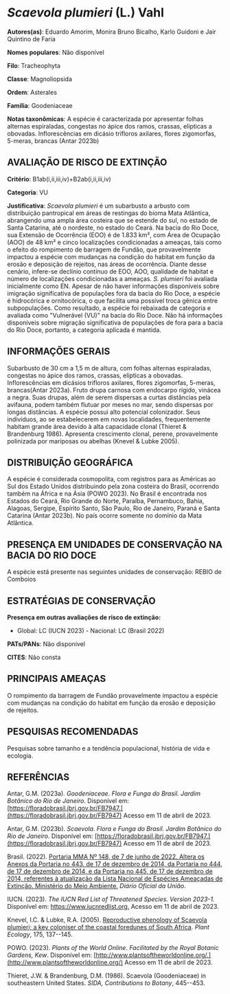 # *Scaevola plumieri* (L.) Vahl

**Autores(as)**: Eduardo Amorim, Monira Bruno Bicalho, Karlo Guidoni e Jair Quintino de Faria

**Nomes populares**: Não disponível

**Filo**: Tracheophyta

**Classe**: Magnoliopsida

**Ordem**: Asterales

**Família**: Goodeniaceae

**Notas taxonômicas**: A espécie é caracterizada por apresentar folhas alternas espiraladas, congestas no ápice dos ramos, crassas, elípticas a obovadas. Inflorescências em dicásio trifloros axilares, flores zigomorfas, 5-meras, brancas (Antar 2023b)

## AVALIAÇÃO DE RISCO DE EXTINÇÃO

**Critério**: B1ab(i,ii,iii,iv)+B2ab(i,ii,iii,iv)

**Categoria**: VU

**Justificativa**: *Scaevola plumieri* é um subarbusto a arbusto com distribuição pantropical em áreas de restingas do bioma Mata Atlântica, abrangendo uma ampla área costeira que se estende do sul, no estado de Santa Catarina, até o nordeste, no estado do Ceará. Na bacia do Rio Doce, sua Extensão de Ocorrência (EOO) é de 1.833 km², com Área de Ocupação (AOO) de 48 km² e cinco localizações condicionadas a ameaças, tais como o efeito do rompimento de barragem de Fundão, que provavelmente impactou a espécie com mudanças na condição do habitat em função da erosão e deposição de rejeitos, nas áreas de ocorrência.  Diante desse cenário, infere-se declínio contínuo de EOO, AOO, qualidade de habitat e número de localizações condicionadas a ameaças. *S.  plumieri* foi avaliada inicialmente como EN. Apesar de não haver informações disponíveis sobre imigração significativa de populações fora da bacia do Rio Doce, a espécie é hidrocórica e
ornitocórica, o que facilita uma possível troca gênica entre subpopulações. Como resultado, a espécie foi rebaixada de categoria e avaliada como "Vulnerável (VU)" na bacia do Rio Doce. Não há informações disponíveis sobre migração significativa de populações de fora para a bacia do Rio Doce, portanto, a categoria aplicada é mantida.

## INFORMAÇÕES GERAIS

Subarbusto de 30 cm a 1,5 m de altura, com folhas alternas espiraladas, congestas no ápice dos ramos, crassas, elípticas a obovadas.  Inflorescências em dicásios trifloros axilares, flores zigomorfas, 5-meras, brancas(Antar 2023a). Fruto drupa carnosa com endocarpo rígido, vinácea a negra. Suas drupas, além de serem dispersas a curtas distâncias pela avifauna, podem também flutuar por meses no mar, sendo dispersas por longas distâncias. A espécie possui alto potencial colonizador. Seus indivíduos, ao se estabelecerem em novas localidades, frequentemente habitam grande área devido à alta capacidade clonal (Thieret & Brandenburg 1986). Apresenta crescimento clonal, perene, provavelmente polinizada por mariposas ou abelhas (Knevel & Lubke 2005).

## DISTRIBUIÇÃO GEOGRÁFICA

A espécie é considerada cosmopolita, com registros para as Américas ao Sul dos Estado Unidos distribuindo pela zona costeira do Brasil, ocorrendo também na África e na Ásia (POWO 2023). No Brasil é encontrada nos Estados do Ceará, Rio Grande do Norte, Paraíba, Pernambuco, Bahia, Alagoas, Sergipe, Espírito Santo, São Paulo, Rio de Janeiro, Paraná e Santa Catarina (Antar 2023b). No país ocorre somente no domínio da Mata Atlântica.

## PRESENÇA EM UNIDADES DE CONSERVAÇÃO NA BACIA DO RIO DOCE

A espécie está presente nas seguintes unidades de conservação: REBIO de Comboios

## ESTRATÉGIAS DE CONSERVAÇÃO

**Presença em outras avaliações de risco de extinção:**

-   Global: LC (IUCN 2023) -   Nacional: LC (Brasil 2022)

**PATs/PANs**: Não disponível

**CITES**: Não consta

## PRINCIPAIS AMEAÇAS

O rompimento da barragem de Fundão provavelmente impactou a espécie com mudanças na condição do habitat em função da erosão e deposição de rejeitos.

## PESQUISAS RECOMENDADAS

Pesquisas sobre tamanho e a tendência populacional, história de vida e ecologia.

## REFERÊNCIAS

Antar, G.M. (2023a). *Goodeniaceae*. *Flora e Funga do Brasil. Jardim Botânico do Rio de Janeiro*. Disponível em: [https://floradobrasil.jbrj.gov.br/FB7947.](https://floradobrasil.jbrj.gov.br/FB7947) Acesso em 11 de abril de 2023.

Antar, G.M. (2023b). *Scaevola*. *Flora e Funga do Brasil. Jardim Botânico do Rio de Janeiro*. Disponível em: [https://floradobrasil.jbrj.gov.br/FB7947.](https://floradobrasil.jbrj.gov.br/FB7947) Acesso em 11 de abril de 2023.

Brasil. (2022). [Portaria MMA Nº 148, de 7 de junho de 2022. Altera os Anexos da Portaria no 443, de 17 de dezembro de 2014, da Portaria no 444, de 17 de dezembro de 2014, e da Portaria no 445, de 17 de dezembro de 2014, referentes à atualização da Lista Nacional de Espécies Ameaçadas de Extinção. Ministério do Meio Ambiente.](https://in.gov.br/en/web/dou/-/portaria-mma-n-148-de-7-de-junho-de-2022-406272733) *Diário Oficial da União*.

IUCN. (2023). *The IUCN Red List of Threatened Species. Version 2023-1.* Disponível em: <https://www.iucnredlist.org.> Acesso em 11 de abril de 2023.

Knevel, I.C. & Lubke, R.A. (2005). [Reproductive phenology of Scaevola plumieri; a key coloniser of the coastal foredunes of South Africa](https://doi.org/10.1007/s11258-004-3369-7). *Plant Ecology*, 175, 137--145.

POWO. (2023). *Plants of the World Online*. *Facilitated by the Royal Botanic Gardens, Kew*. Disponível em: [http://www.plantsoftheworldonline.org/.](http://www.plantsoftheworldonline.org/) Acesso em 11 de abril de 2023.

Thieret, J.W. & Brandenburg, D.M. (1986). Scaevola (Goodeniaceae) in southeastern United States. *SIDA, Contributions to Botany*, 445--453.
